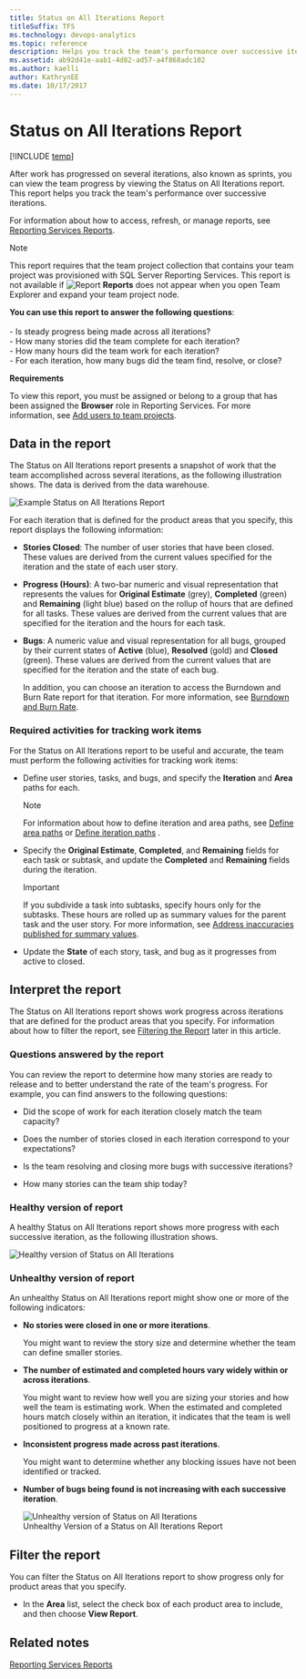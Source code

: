 ```yaml
---
title: Status on All Iterations Report
titleSuffix: TFS 
ms.technology: devops-analytics
ms.topic: reference
description: Helps you track the team's performance over successive iterations.
ms.assetid: ab92d41e-aab1-4d82-ad57-a4f868adc102
ms.author: kaelli
author: KathrynEE
ms.date: 10/17/2017
---
```


# Status on All Iterations Report

[!INCLUDE [temp](../includes/tfs-report-platform-version.md)]

After work has progressed on several iterations, also known as sprints, you can view the team progress by viewing the Status on All Iterations report. This report helps you track the team's performance over successive iterations.

For information about how to access, refresh, or manage reports, see [Reporting Services Reports](reporting-services-reports.md).

> [!NOTE]
> This report requires that the team project collection that contains your team project was provisioned with SQL Server Reporting Services. This report is not available if ![Report](media/icon_reportte.png "Icon_reportTE") **Reports** does not appear when you open Team Explorer and expand your team project node.

**You can use this report to answer the following questions**:<br /><br /> - Is steady progress being made across all iterations?<br />- How many stories did the team complete for each iteration?<br />- How many hours did the team work for each iteration?<br />- For each iteration, how many bugs did the team find, resolve, or close?

**Requirements**

To view this report, you must be assigned or belong to a group that has been assigned the **Browser** role in Reporting Services. For more information, see [Add users to team projects](../admin/grant-permissions-to-reports.md).

## <a name="Data"></a> Data in the report

The Status on All Iterations report presents a snapshot of work that the team accomplished across several iterations, as the following illustration shows. The data is derived from the data warehouse.

![Example Status on All Iterations Report](media/procguid_statusonall2.png "ProcGuid_StatusOnAll2")

For each iteration that is defined for the product areas that you specify, this report displays the following information:

* **Stories Closed**: The number of user stories that have been closed. These values are derived from the current values specified for the iteration and the state of each user story.

* **Progress (Hours)**: A two-bar numeric and visual representation that represents the values for **Original Estimate** (grey), **Completed** (green) and **Remaining** (light blue) based on the rollup of hours that are defined for all tasks. These values are derived from the current values that are specified for the iteration and the hours for each task.

* **Bugs**: A numeric value and visual representation for all bugs, grouped by their current states of **Active** (blue), **Resolved** (gold) and **Closed** (green). These values are derived from the current values that are specified for the iteration and the state of each bug.

  In addition, you can choose an iteration to access the Burndown and Burn Rate report for that iteration. For more information, see [Burndown and Burn Rate](burndown-and-burn-rate-report.md).

### Required activities for tracking work items

For the Status on All Iterations report to be useful and accurate, the team must perform the following activities for tracking work items:

* Define user stories, tasks, and bugs, and specify the **Iteration** and **Area** paths for each.

  > [!NOTE]
  > For information about how to define iteration and area paths, see [Define area paths](../../organizations/settings/set-area-paths.md) or [Define iteration paths](../../organizations/settings/set-iteration-paths-sprints.md) .

* Specify the **Original Estimate**, **Completed**, and **Remaining** fields for each task or subtask, and update the **Completed** and **Remaining** fields during the iteration.

  > [!IMPORTANT]
  > If you subdivide a task into subtasks, specify hours only for the subtasks. These hours are rolled up as summary values for the parent task and the user story. For more information, see [Address inaccuracies published for summary values](address-inaccuracies-published-for-summary-values.md).

* Update the **State** of each story, task, and bug as it progresses from active to closed.

## <a name="Interpreting"></a> Interpret the report

The Status on All Iterations report shows work progress across iterations that are defined for the product areas that you specify. For information about how to filter the report, see [Filtering the Report](#Changing) later in this article.

### Questions answered by the report

You can review the report to determine how many stories are ready to release and to better understand the rate of the team's progress. For example, you can find answers to the following questions:

* Did the scope of work for each iteration closely match the team capacity?

* Does the number of stories closed in each iteration correspond to your expectations?

* Is the team resolving and closing more bugs with successive iterations?

* How many stories can the team ship today?

### Healthy version of report

A healthy Status on All Iterations report shows more progress with each successive iteration, as the following illustration shows.

![Healthy version of Status on All Iterations](media/procguid_alliterations.png "ProcGuid_AllIterations")

### Unhealthy version of report

An unhealthy Status on All Iterations report might show one or more of the following indicators:

* **No stories were closed in one or more iterations**.

  You might want to review the story size and determine whether the team can define smaller stories.

* **The number of estimated and completed hours vary widely within or across iterations**.

  You might want to review how well you are sizing your stories and how well the team is estimating work. When the estimated and completed hours match closely within an iteration, it indicates that the team is well positioned to progress at a known rate.

* **Inconsistent progress made across past iterations**.

  You might want to determine whether any blocking issues have not been identified or tracked.

* **Number of bugs being found is not increasing with each successive iteration**.

  ![Unhealthy version of Status on All Iterations](media/procguid_unhealthy.png "ProcGuid_Unhealthy")  
  Unhealthy Version of a Status on All Iterations Report

## <a name="Changing"></a> Filter the report

You can filter the Status on All Iterations report to show progress only for product areas that you specify.

* In the **Area** list, select the check box of each product area to include, and then choose **View Report**.

## Related notes

[Reporting Services Reports](reporting-services-reports.md)
